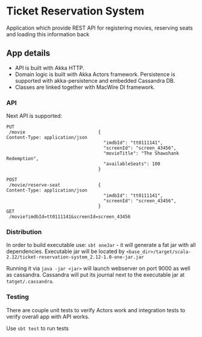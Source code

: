 # Ticket Reservation System
Application which provide REST API for registering movies, reserving seats and loading this information back

## App details
 - API is built with Akka HTTP.
 - Domain logic is built with Akka Actors framework. Persistence is supported with akka-persistence and embedded Cassandra DB.
 - Classes are linked together with MacWire DI framework.

### API

Next API is supported:
```
PUT
 /movie                           {                                                   Content-Type: application/json
                                    "imdbId": "tt0111141",
                                    "screenId": "screen_43456",
                                    "movieTitle": "The Shawshank Redemption",
                                    "availableSeats": 100
                                  } 

POST
 /movie/reserve-seat              {                                                   Content-Type: application/json
                                    "imdbId": "tt0111141",
                                    "screenId": "screen_43456",
                                  }
GET
 /movie?imdbId=tt0111141&screenId=screen_43456                      
```


### Distribution
In order to build executable use: `sbt oneJar` - it will generate a fat jar with all dependencies. 
Executable jar will be located by `<base_dir>/target/scala-2.12/ticket-reservation-system_2.12-1.0-one-jar.jar`


Running it via `java -jar <jar>` will launch webserver on port 9000 as well as cassandra. 
Cassandra will put its journal next to the executable jar at `tatget/.cassandra`.


### Testing
There are couple unit tests to verify Actors work and integration tests to verify overall app with API works.

Use `sbt test` to run tests
